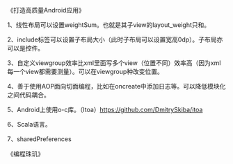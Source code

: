 《打造高质量Android应用》

1、线性布局可以设置weightSum。也就是其子view的layout_weight只和。

2、include标签可以设置子布局大小（此时子布局可以设置宽高0dp）。子布局亦可以是控件。

3、自定义viewgroup效率比xml里面写多个view（位置不同）效率高（因为xml每一个view都需要测量）。可以在viewgroup种改变位置。

4、善于使用AOP面向切面编程，比如在oncreate中添加日志等。可以降低模块化之间代码耦合。

5、Android上使用o-c库。（Itoa）https://github.com/DmitrySkiba/itoa

6、Scala语言。

7、sharedPreferences

《编程珠玑》







